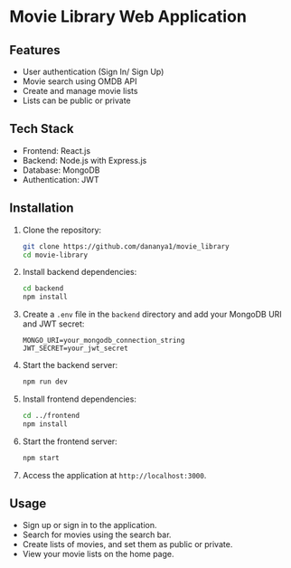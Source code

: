# Movie Library Web Application

## Features
- User authentication (Sign In/ Sign Up)
- Movie search using OMDB API
- Create and manage movie lists
- Lists can be public or private

## Tech Stack
- Frontend: React.js
- Backend: Node.js with Express.js
- Database: MongoDB
- Authentication: JWT

## Installation

1. Clone the repository:
    ```bash
    git clone https://github.com/dananya1/movie_library
    cd movie-library
    ```

2. Install backend dependencies:
    ```bash
    cd backend
    npm install
    ```

3. Create a `.env` file in the `backend` directory and add your MongoDB URI and JWT secret:
    ```env
    MONGO_URI=your_mongodb_connection_string
    JWT_SECRET=your_jwt_secret
    ```

4. Start the backend server:
    ```bash
    npm run dev
    ```

5. Install frontend dependencies:
    ```bash
    cd ../frontend
    npm install
    ```

6. Start the frontend server:
    ```bash
    npm start
    ```

7. Access the application at `http://localhost:3000`.

## Usage
- Sign up or sign in to the application.
- Search for movies using the search bar.
- Create lists of movies, and set them as public or private.
- View your movie lists on the home page.

